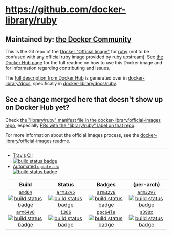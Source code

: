 # https://github.com/docker-library/ruby

## Maintained by: [the Docker Community](https://github.com/docker-library/ruby)

This is the Git repo of the [Docker "Official Image"](https://docs.docker.com/docker-hub/official_repos/) for [ruby](https://hub.docker.com/_/ruby/) (not to be confused with any official ruby image provided by ruby upstream). See [the Docker Hub page](https://hub.docker.com/_/ruby/) for the full readme on how to use this Docker image and for information regarding contributing and issues.

The [full description from Docker Hub](https://hub.docker.com/_/ruby/) is generated over in [docker-library/docs](https://github.com/docker-library/docs), specifically in [docker-library/docs/ruby](https://github.com/docker-library/docs/tree/master/ruby).

## See a change merged here that doesn't show up on Docker Hub yet?

Check [the "library/ruby" manifest file in the docker-library/official-images repo](https://github.com/docker-library/official-images/blob/master/library/ruby), especially [PRs with the "library/ruby" label on that repo](https://github.com/docker-library/official-images/labels/library%2Fruby).

For more information about the official images process, see the [docker-library/official-images readme](https://github.com/docker-library/official-images/blob/master/README.md).

---

-	[Travis CI:  
	![build status badge](https://img.shields.io/travis/docker-library/ruby/master.svg)](https://travis-ci.org/docker-library/ruby/branches)
-	[Automated `update.sh`:  
	![build status badge](https://doi-janky.infosiftr.net/job/update.sh/job/ruby/badge/icon)](https://doi-janky.infosiftr.net/job/update.sh/job/ruby)

| Build | Status | Badges | (per-arch) |
|:-:|:-:|:-:|:-:|
| [`amd64`<br />![build status badge](https://doi-janky.infosiftr.net/job/multiarch/job/amd64/job/ruby/badge/icon)](https://doi-janky.infosiftr.net/job/multiarch/job/amd64/job/ruby) | [`arm32v5`<br />![build status badge](https://doi-janky.infosiftr.net/job/multiarch/job/arm32v5/job/ruby/badge/icon)](https://doi-janky.infosiftr.net/job/multiarch/job/arm32v5/job/ruby) | [`arm32v6`<br />![build status badge](https://doi-janky.infosiftr.net/job/multiarch/job/arm32v6/job/ruby/badge/icon)](https://doi-janky.infosiftr.net/job/multiarch/job/arm32v6/job/ruby) | [`arm32v7`<br />![build status badge](https://doi-janky.infosiftr.net/job/multiarch/job/arm32v7/job/ruby/badge/icon)](https://doi-janky.infosiftr.net/job/multiarch/job/arm32v7/job/ruby) |
| [`arm64v8`<br />![build status badge](https://doi-janky.infosiftr.net/job/multiarch/job/arm64v8/job/ruby/badge/icon)](https://doi-janky.infosiftr.net/job/multiarch/job/arm64v8/job/ruby) | [`i386`<br />![build status badge](https://doi-janky.infosiftr.net/job/multiarch/job/i386/job/ruby/badge/icon)](https://doi-janky.infosiftr.net/job/multiarch/job/i386/job/ruby) | [`ppc64le`<br />![build status badge](https://doi-janky.infosiftr.net/job/multiarch/job/ppc64le/job/ruby/badge/icon)](https://doi-janky.infosiftr.net/job/multiarch/job/ppc64le/job/ruby) | [`s390x`<br />![build status badge](https://doi-janky.infosiftr.net/job/multiarch/job/s390x/job/ruby/badge/icon)](https://doi-janky.infosiftr.net/job/multiarch/job/s390x/job/ruby) |

<!-- THIS FILE IS GENERATED BY https://github.com/docker-library/docs/blob/master/generate-repo-stub-readme.sh -->
